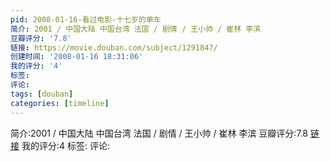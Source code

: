 ```yaml
---
pid: 2008-01-16-看过电影-十七岁的单车
简介: 2001 / 中国大陆 中国台湾 法国 / 剧情 / 王小帅 / 崔林 李滨
豆瓣评分: '7.8'
链接: https://movie.douban.com/subject/1291847/
创建时间: '2008-01-16 18:31:06'
我的评分: '4'
标签:
评论:
tags: [douban]
categories: [timeline]
---
```

简介:2001 / 中国大陆 中国台湾 法国 / 剧情 / 王小帅 / 崔林 李滨
豆瓣评分:7.8
[链接](https://movie.douban.com/subject/1291847/)
我的评分:4
标签:
评论:
